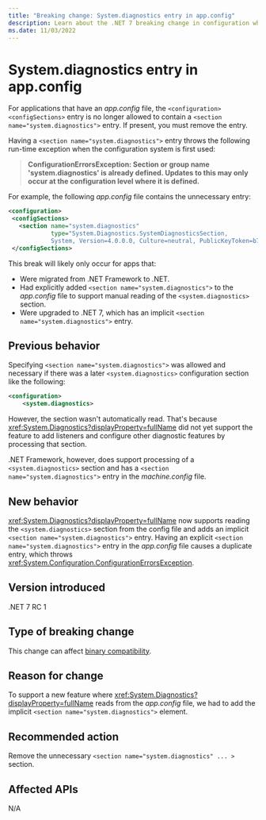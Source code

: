 ```yaml
---
title: "Breaking change: System.diagnostics entry in app.config"
description: Learn about the .NET 7 breaking change in configuration where the `<section name="system.diagnostics">` entry is no longer allowed in an app.config file.
ms.date: 11/03/2022
---
```

# System.diagnostics entry in app.config

For applications that have an *app.config* file, the `<configuration><configSections>` entry is no longer allowed to contain a `<section name="system.diagnostics">` entry. If present, you must remove the entry.

Having a `<section name="system.diagnostics">` entry throws the following run-time exception when the configuration system is first used:

> **ConfigurationErrorsException: Section or group name 'system.diagnostics' is already defined. Updates to this may only occur at the configuration level where it is defined.**

For example, the following *app.config* file contains the unnecessary entry:

```xml
<configuration>
 <configSections>
   <section name="system.diagnostics"
            type="System.Diagnostics.SystemDiagnosticsSection,
            System, Version=4.0.0.0, Culture=neutral, PublicKeyToken=b77a5c561934e089"/>
 </configSections>
```

This break will likely only occur for apps that:

- Were migrated from .NET Framework to .NET.
- Had explicitly added `<section name="system.diagnostics">` to the *app.config* file to support manual reading of the `<system.diagnostics>` section.
- Were upgraded to .NET 7, which has an implicit `<section name="system.diagnostics">` entry.

## Previous behavior

Specifying `<section name="system.diagnostics">` was allowed and necessary if there was a later `<system.diagnostics>` configuration section like the following:

```xml
<configuration>
    <system.diagnostics>
```

However, the section wasn't automatically read. That's because <xref:System.Diagnostics?displayProperty=fullName> did not yet support the feature to add listeners and configure other diagnostic features by processing that section.

.NET Framework, however, does support processing of a `<system.diagnostics>` section and has a `<section name="system.diagnostics">` entry in the *machine.config* file.

## New behavior

<xref:System.Diagnostics?displayProperty=fullName> now supports reading the `<system.diagnostics>` section from the config file and adds an implicit `<section name="system.diagnostics">` entry. Having an explicit `<section name="system.diagnostics">` entry in the *app.config* file causes a duplicate entry, which throws <xref:System.Configuration.ConfigurationErrorsException>.

## Version introduced

.NET 7 RC 1

## Type of breaking change

This change can affect [binary compatibility](../../categories.md#binary-compatibility).

## Reason for change

To support a new feature where <xref:System.Diagnostics?displayProperty=fullName> reads from the *app.config* file, we had to add the implicit `<section name="system.diagnostics">` element.

## Recommended action

Remove the unnecessary `<section name="system.diagnostics" ... >` section.

## Affected APIs

N/A
